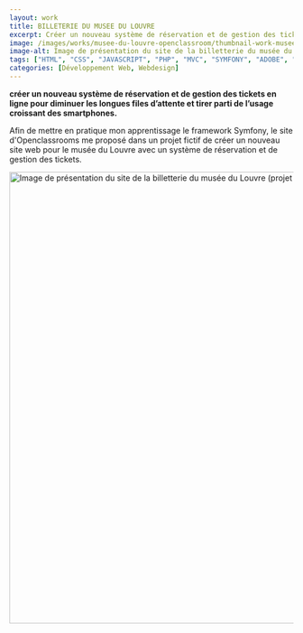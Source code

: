 ```yaml
---
layout: work
title: BILLETERIE DU MUSEE DU LOUVRE
excerpt: Créer un nouveau système de réservation et de gestion des tickets avec Symfony.
image: /images/works/musee-du-louvre-openclassroom/thumbnail-work-musee-du-louvre-symfony.jpg
image-alt: Image de présentation du site de la billetterie du musée du Louvre (projet openclassrooms) 
tags: ["HTML", "CSS", "JAVASCRIPT", "PHP", "MVC", "SYMFONY", "ADOBE", "XD"]
categories: [Développement Web, Webdesign]
---
```


<p><strong>cr&eacute;er un nouveau syst&egrave;me de r&eacute;servation et de gestion des tickets en ligne pour diminuer les longues files d&rsquo;attente et tirer parti de l&rsquo;usage croissant des smartphones.</strong></p>

<p>Afin de mettre en pratique mon apprentissage le framework Symfony, le site d&#39;Openclassrooms me propos&eacute; dans un projet fictif de cr&eacute;er un nouveau site web pour le mus&eacute;e du Louvre avec un&nbsp;syst&egrave;me de r&eacute;servation et de gestion des tickets.&nbsp;</p>

<p class="center"><img alt="Image de présentation du site de la billetterie du musée du Louvre (projet openclassrooms) " height="800" src="/images/works/musee-du-louvre-openclassroom/thumbnail-work-musee-du-louvre-symfony.jpg"  /></p>

<p>&nbsp;</p>
